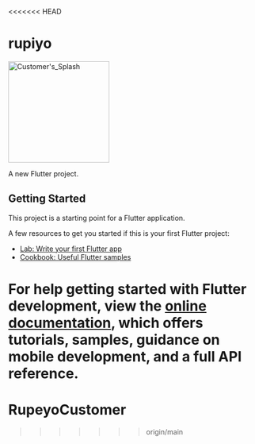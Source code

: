 <<<<<<< HEAD
# rupiyo
<img width="204" alt="Customer's_Splash" src="https://github.com/Rupeyo/RupeyoCustomer/assets/157117464/17a6ffc2-a8ae-4870-bef9-2163a68da922">

A new Flutter project.

## Getting Started

This project is a starting point for a Flutter application.

A few resources to get you started if this is your first Flutter project:

- [Lab: Write your first Flutter app](https://docs.flutter.dev/get-started/codelab)
- [Cookbook: Useful Flutter samples](https://docs.flutter.dev/cookbook)

For help getting started with Flutter development, view the
[online documentation](https://docs.flutter.dev/), which offers tutorials,
samples, guidance on mobile development, and a full API reference.
=======
# RupeyoCustomer
>>>>>>> origin/main
